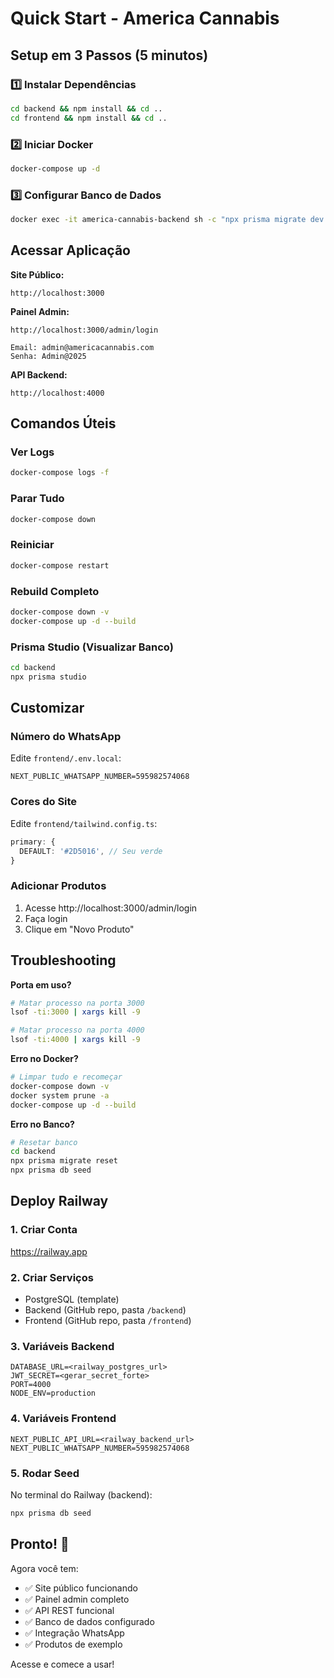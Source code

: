 # Quick Start - America Cannabis

## Setup em 3 Passos (5 minutos)

### 1️⃣ Instalar Dependências

```bash
cd backend && npm install && cd ..
cd frontend && npm install && cd ..
```

### 2️⃣ Iniciar Docker

```bash
docker-compose up -d
```

### 3️⃣ Configurar Banco de Dados

```bash
docker exec -it america-cannabis-backend sh -c "npx prisma migrate dev --name init && npx prisma db seed"
```

## Acessar Aplicação

**Site Público:**
```
http://localhost:3000
```

**Painel Admin:**
```
http://localhost:3000/admin/login

Email: admin@americacannabis.com
Senha: Admin@2025
```

**API Backend:**
```
http://localhost:4000
```

## Comandos Úteis

### Ver Logs
```bash
docker-compose logs -f
```

### Parar Tudo
```bash
docker-compose down
```

### Reiniciar
```bash
docker-compose restart
```

### Rebuild Completo
```bash
docker-compose down -v
docker-compose up -d --build
```

### Prisma Studio (Visualizar Banco)
```bash
cd backend
npx prisma studio
```

## Customizar

### Número do WhatsApp
Edite `frontend/.env.local`:
```env
NEXT_PUBLIC_WHATSAPP_NUMBER=595982574068
```

### Cores do Site
Edite `frontend/tailwind.config.ts`:
```typescript
primary: {
  DEFAULT: '#2D5016', // Seu verde
}
```

### Adicionar Produtos
1. Acesse http://localhost:3000/admin/login
2. Faça login
3. Clique em "Novo Produto"

## Troubleshooting

**Porta em uso?**
```bash
# Matar processo na porta 3000
lsof -ti:3000 | xargs kill -9

# Matar processo na porta 4000
lsof -ti:4000 | xargs kill -9
```

**Erro no Docker?**
```bash
# Limpar tudo e recomeçar
docker-compose down -v
docker system prune -a
docker-compose up -d --build
```

**Erro no Banco?**
```bash
# Resetar banco
cd backend
npx prisma migrate reset
npx prisma db seed
```

## Deploy Railway

### 1. Criar Conta
https://railway.app

### 2. Criar Serviços
- PostgreSQL (template)
- Backend (GitHub repo, pasta `/backend`)
- Frontend (GitHub repo, pasta `/frontend`)

### 3. Variáveis Backend
```env
DATABASE_URL=<railway_postgres_url>
JWT_SECRET=<gerar_secret_forte>
PORT=4000
NODE_ENV=production
```

### 4. Variáveis Frontend
```env
NEXT_PUBLIC_API_URL=<railway_backend_url>
NEXT_PUBLIC_WHATSAPP_NUMBER=595982574068
```

### 5. Rodar Seed
No terminal do Railway (backend):
```bash
npx prisma db seed
```

## Pronto! 🎉

Agora você tem:
- ✅ Site público funcionando
- ✅ Painel admin completo
- ✅ API REST funcional
- ✅ Banco de dados configurado
- ✅ Integração WhatsApp
- ✅ Produtos de exemplo

Acesse e comece a usar!
